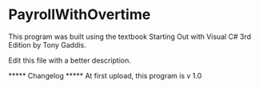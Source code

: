 # PayrollWithOvertime

This program was built using the textbook Starting Out with Visual C# 3rd Edition by Tony Gaddis.

Edit this file with a better description.

***** Changelog ***** At first upload, this program is v 1.0
